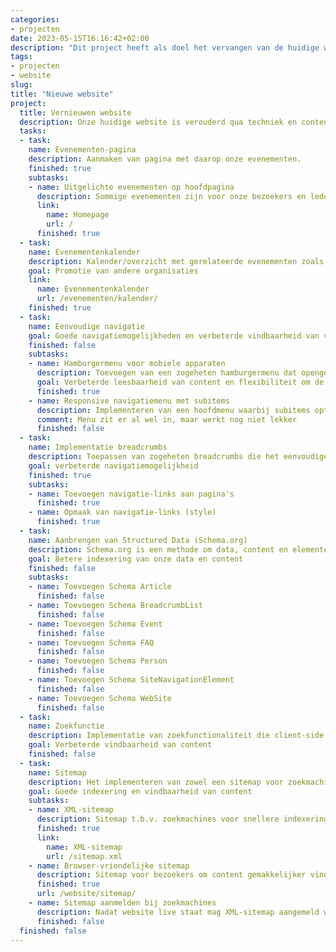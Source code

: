 ```yaml
---
categories:
- projecten
date: 2023-05-15T16:16:42+02:00
description: "Dit project heeft als doel het vervangen van de huidige website en haar content door een moderne variant."
tags:
- projecten
- website
slug:
title: "Nieuwe website"
project:
  title: Vernieuwen website
  description: Onze huidige website is verouderd qua techniek en content. Dit project zal de onderliggende techniek vervangen en alle content herzien. De huidige website blijft beschikbaar als archief en tevens als fallback indien bepaalde content (nog) niet is overgezet.
  tasks:
  - task:
    name: Evenementen-pagina
    description: Aanmaken van pagina met daarop onze evenementen.
    finished: true
    subtasks:
    - name: Uitgelichte evenementen op hoofdpagina
      description: Sommige evenementen zijn voor onze bezoekers en leden meer relevant.
      link:
        name: Homepage
        url: /
      finished: true
  - task:
    name: Evenementenkalender
    description: Kalender/overzicht met gerelateerde evenementen zoals conferenties.
    goal: Promotie van andere organisaties
    link:
      name: Evenementenkalender
      url: /evenementen/kalender/
    finished: true
  - task:
    name: Eenvoudige navigatie
    goal: Goede navigatiemogelijkheden en verbeterde vindbaarheid van veelgebruikte secties binnen de website
    finished: false
    subtasks:
    - name: Hamburgermenu voor mobiele apparaten
      description: Toevoegen van een zogeheten hamburgermenu dat opengeklapt kan worden op mobiele apparaten
      goal: Verbeterde leesbaarheid van content en flexibiliteit om de website te navigeren op kleinere schermen
      finished: true
    - name: Responsive navigatiemenu met subitems
      description: Implementeren van een hoofdmenu waarbij subitems optioneel toegevoegd kunnen worden. Hierbij dient het menu zonder Javascript te werken zodat er maximale compabiliteit is en de website ook werkt als bezoekers scripts uit hebben staan.
      comment: Menu zit er al wel in, maar werkt nog niet lekker
      finished: false
  - task:
    name: Implementatie breadcrumbs
    description: Toepassen van zogeheten breadcrumbs die het eenvoudiger maken om terug te navigeren of sneller de hoofdsecties van de website te bereiken. Dit is zeker zinvol als bezoekers via een zoekmachine op een diepergelegen pagina terecht zijn komen.
    goal: verbeterde navigatiemogelijkheid
    finished: true
    subtasks:
    - name: Toevoegen navigatie-links aan pagina's
      finished: true
    - name: Opmaak van navigatie-links (style)
      finished: true
  - task:
    name: Aanbrengen van Structured Data (Schema.org)
    description: Schema.org is een methode om data, content en elementen te markeren binnen webpagina's. Het is een initiatief sinds juni 2011 van bedrijven zoals Google, Microsoft, Yahoo en Yandex om de beschikbare data beter te kunnen verwerken.
    goal: Betere indexering van onze data en content
    finished: false
    subtasks:
    - name: Toevoegen Schema Article
      finished: false
    - name: Toevoegen Schema BreadcrumbList
      finished: false
    - name: Toevoegen Schema Event
      finished: false
    - name: Toevoegen Schema FAQ
      finished: false
    - name: Toevoegen Schema Person
      finished: false
    - name: Toevoegen Schema SiteNavigationElement
      finished: false
    - name: Toevoegen Schema WebSite
      finished: false
  - task:
    name: Zoekfunctie
    description: Implementatie van zoekfunctionaliteit die client-side draait.
    goal: Verbeterde vindbaarheid van content
    finished: false
  - task:
    name: Sitemap
    description: Het implementeren van zowel een sitemap voor zoekmachines als voor bezoekers.
    goal: Goede indexering en vindbaarheid van content
    subtasks:
    - name: XML-sitemap
      description: Sitemap t.b.v. zoekmachines voor snellere indexering van onze content
      finished: true
      link:
        name: XML-sitemap
        url: /sitemap.xml
    - name: Browser-vriendelijke sitemap
      description: Sitemap voor bezoekers om content gemakkelijker vindbaar te maken
      finished: true
      url: /website/sitemap/
    - name: Sitemap aanmelden bij zoekmachines
      description: Nadat website live staat mag XML-sitemap aangemeld worden bij zoekmachines voor snellere (her)indexering.
      finished: false
  finished: false
---
```

